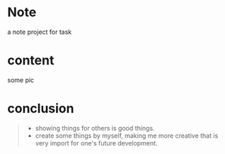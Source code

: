 # Note
a note project for task

# content
some pic

# conclusion
> * showing things for others is good things.
> * create some things by myself, making me more creative that is very import for one's future development.
